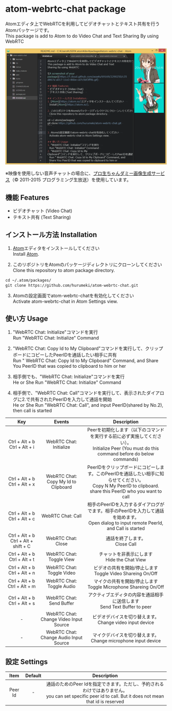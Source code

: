 # atom-webrtc-chat package
Atomエディタ上でWebRTCを利用してビデオチャットとテキスト共有を行うAtomパッケージです。  
This package is add to Atom to do Video Chat and Text Sharing By using WebRTC

![screenshot](./screenshots/screenshot.png)

※映像を使用しない音声チャットの場合に、[プロ生ちゃんダミー画像生成サービス](http://dimg.azurewebsites.net/)（© 2011-2015 プログラミング生放送）を使用しています。

## 機能 Features
* ビデオチャット (Video Chat)  
* テキスト共有 (Text Sharing)  

## インストール方法 Installation
1. [Atom](https://atom.io/)エディタをインストールしてください  
  Install [Atom](https://atom.io/).

2. このリポジトリをAtomのパッケージディレクトリにクローンしてください  
  Clone this repository to atom package directory.
```
cd ~/.atom/packages/
git clone https://github.com/hurumeki/atom-webrtc-chat.git
```

3. Atomの設定画面でatom-webrtc-chatを有効化してください  
  Activate atom-webrtc-chat in Atom Settings view.

## 使い方 Usage
1. "WebRTC Chat: Initialize"コマンドを実行  
  Run "WebRTC Chat: Initialize" Command

2. "WebRTC Chat: Copy Id to My Clipboard"コマンドを実行して、クリップボードにコピーしたPeerIDを通話したい相手に共有  
  Run " WebRTC Chat: Copy Id to My Clipboard" Command, and Share You PeerID that was copied to clipboard to him or her

3. 相手側でも、"WebRTC Chat: Initialize"コマンドを実行  
  He or She Run "WebRTC Chat: Initialize" Command

4. 相手側で、"WebRTC Chat: Call"コマンドを実行して、表示されたダイアログに2.で共有されたPeerIDを入力して通話を開始  
  He or She Run "WebRTC Chat: Call", and input PeerID(shared by No.2), then call is started  

|Key|Events|Description|
|:-:|:-:|:-:|
|Ctrl + Alt + b Ctrl + Alt + i|WebRTC Chat: Initialize|Peerを初期化します（以下のコマンドを実行する前に必ず実施してください）。<br>Initialize Peer (You must do this command before do below commands)|
|Ctrl + Alt + b Ctrl + Alt + x|WebRTC Chat: Copy My Id to  Clipboard|PeerIDをクリップボードにコピーします。このPeerIDを通話したい相手に知らせてください。 <br>Copy N My PeerID to clipboard. share this PeerID who you want to call|
|Ctrl + Alt + b Ctrl + Alt + c|WebRTC Chat: Call|相手のPeerIDを入力するダイアログがでます。相手のPeerIDを入力して通話を始めます。<br> Open dialog to input remote PeerId, and Call is started|
|Ctrl + Alt + b Ctrl + Alt + shift + C|WebRTC Chat: Close|通話を終了します。<br>Close Call|
|Ctrl + Alt + b Ctrl + Alt + t|WebRTC Chat: Toggle View|チャットを非表示にします <br>Hide the Chat View|
|Ctrl + Alt + b Ctrl + Alt + n|WebRTC Chat: Toggle Video|ビデオの共有を開始/停止します <br>Toggle Video Shareing On/Off|
|Ctrl + Alt + b Ctrl + Alt + m|WebRTC Chat: Toggle Audio|マイクの共有を開始/停止します <br>Toggle Microphone Shareing On/Off|
|Ctrl + Alt + b Ctrl + Alt + s|WebRTC Chat: Send Buffer|アクティブエディタの内容を通話相手に送信します <br>Send Text Buffer to peer|
| -|WebRTC Chat: Change Video Input Source|ビデオデバイスを切り替えます。Change video input device|
| -|WebRTC Chat: Change Audio Input Source |マイクデバイスを切り替えます。Change microphone input device|

## 設定 Settings
|Item|Default|Description|
|:-:|:-:|:-:|
|Peer Id|-|通話のためのPeer Idを指定できます。ただし、予約されるわけではありません。<br>you can set specific peer id to call. But it does not mean that id is reserved|
